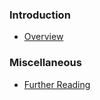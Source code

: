 <!-- 
Use this file to provide a index to the documents.

See https://github.com/AMWA-TV/nmos-template/docs/README.md for an example of the syntax
-->

### Introduction

- [Overview](Overview.md)

### Miscellaneous

- [Further Reading](Further%20Reading.md)
